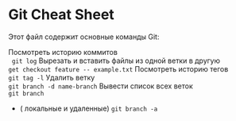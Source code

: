 # Git Cheat Sheet

Этот файл содержит основные команды Git:

Посмотреть историю коммитов  
``` git log```
Вырезать и вставить файлы из одной ветки в другую  
```get checkout feature -- example.txt```
Посмотреть историю тегов  
```git tag -l```
Удалить ветку  
```git branch -d name-branch```
Вывести список всех веток  
```git branch```
- ( локальные и удаленные)
```git branch -a```


